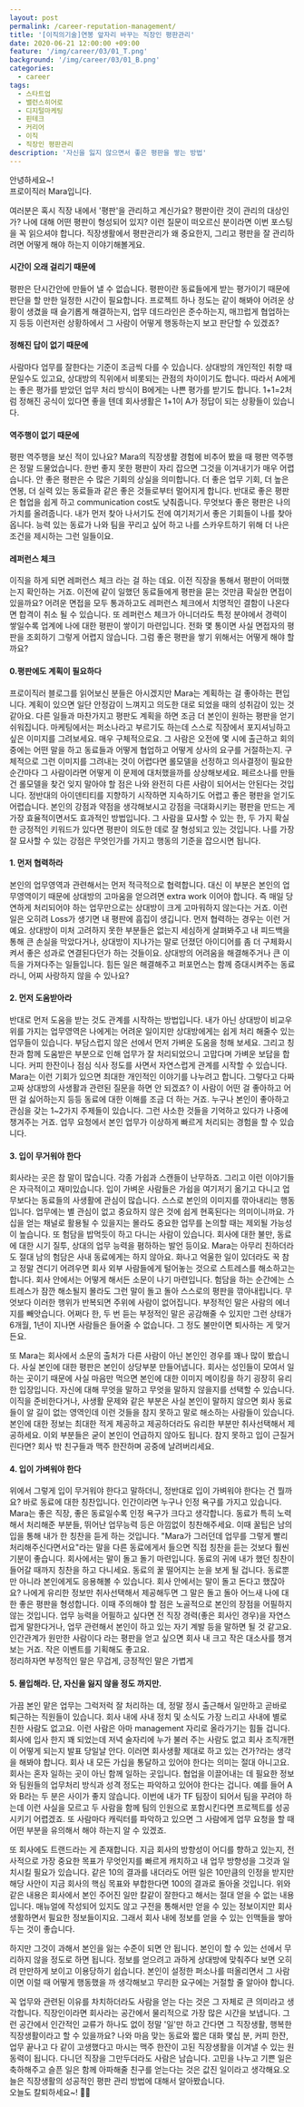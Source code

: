 ```yaml
---
layout: post
permalink: /career-reputation-management/
title: '[이직의기술]연봉 앞자리 바꾸는 직장인 평판관리'
date: 2020-06-21 12:00:00 +09:00
feature: '/img/career/03/01_T.png'
background: '/img/career/03/01_B.png'
categories:
  - career
tags:
  - 스타트업
  - 밸런스히어로
  - 디지털마케팅
  - 핀테크
  - 커리어
  - 이직
  - 직장인 평판관리 
description: '자신을 잃지 않으면서 좋은 평판을 쌓는 방법'
---
```


안녕하세요~!<br>프로이직러 Mara입니다. 

여러분은 혹시 직장 내에서 '평판'을 관리하고 계신가요? 평판이란 것이 관리의 대상인가? 나에 대해 어떤 평판이 형성되어 있지? 이런 질문이 떠오르신 분이라면 이번 포스팅을 꼭 읽으셔야 합니다. 직장생활에서 평판관리가 왜 중요한지, 그리고 평판을 잘 관리하려면 어떻게 해야 하는지 이야기해볼게요. 

#### 시간이 오래 걸리기 때문에

평판은 단시간안에 만들어 낼 수 없습니다. 평판이란 동료들에게 받는 평가이기 때문에 판단을 할 만한 일정한 시간이 필요합니다. 프로젝트 하나 정도는 같이 해봐야 어려운 상황이 생겼을 때 슬기롭게 해결하는지, 업무 데드라인은 준수하는지, 매끄럽게 협업하는지 등등 이런저런 상황하에서 그 사람이 어떻게 행동하는지 보고 판단할 수 있겠죠? 

#### 정해진 답이 없기 때문에 

사람마다 업무를 잘한다는 기준이 조금씩 다를 수 있습니다. 상대방의 개인적인 취향 때문일수도 있고요, 상대방의 직위에서 비롯되는 관점의 차이이기도 합니다. 따라서 A에게는 좋은 평가를 받았던 업무 처리 방식이 B에게는 나쁜 평가를 받기도 합니다. 1+1=2처럼 정해진 공식이 있다면 좋을 텐데 회사생활은 1+1이 A가 정답이 되는 상황들이 있습니다. 

#### 역주행이 없기 때문에

평판 역주행을 보신 적이 있나요? Mara의 직장생활 경험에 비추어 봤을 때 평판 역주행은 정말 드물었습니다. 한번 좋지 못한 평판이 자리 잡으면 그것을 이겨내기가 매우 어렵습니다. 안 좋은 평판은 수 많은 기회의 상실을 의미합니다. 더 좋은 업무 기회, 더 높은 연봉, 더 실력 있는 동료들과 같은 좋은 것들로부터 멀어지게 합니다. 반대로 좋은 평판은 협업을 쉽게 하고 communication cost도 낮춰줍니다. 무엇보다 좋은 평판은 나의 가치를 올려줍니다. 내가 먼저 찾아 나서기도 전에 여기저기서 좋은 기회들이 나를 찾아옵니다. 능력 있는 동료가 나와 팀을 꾸리고 싶어 하고 나를 스카우트하기 위해 더 나은 조건을 제시하는 그런 일들이요. 

#### 레퍼런스 체크

이직을 하게 되면 레퍼런스 체크 라는 걸 하는 데요. 이전 직장을 통해서 평판이 어떠했는지 확인하는 거죠. 이전에 같이 일했던 동료들에게 평판을 묻는 것만큼 확실한 면접이 있을까요? 어려운 면접을 모두 통과하고도 레퍼런스 체크에서 치명적인 결함이 나온다면 합격이 취소 될 수 있습니다. 또 레퍼런스 체크가 아니더라도 특정 분야에서 경력이 쌓일수록 업계에 나에 대한 평판이 쌓이기 마련입니다. 전화 몇 통이면 사실 면접자의 평판을 조회하기 그렇게 어렵지 않습니다. 그럼 좋은 평판을 쌓기 위해서는 어떻게 해야 할까요? 

#### 0.평판에도 계획이 필요하다

프로이직러 블로그를 읽어보신 분들은 아시겠지만 Mara는 계획하는 걸 좋아하는 편입니다. 계획이 있으면 일단 안정감이 느껴지고 의도한 대로 되었을 때의 성취감이 있는 것 같아요. 다른 일들과 마찬가지고 평판도 계획을 하면 조금 더 본인이 원하는 평판을 얻기 쉬워집니다. 마케팅에서는 퍼소나라고 부르기도 하는데 스스로 직장에서 포지셔닝하고 싶은 이미지를 그려보세요. 매우 구체적으로요. 그 사람은 오전에 몇 시에 출근하고 회의 중에는 어떤 말을 하고 동료들과 어떻게 협업하고 어떻게 상사의 요구를 거절하는지. 구체적으로 그런 이미지를 그려내는 것이 어렵다면 롤모델을 선정하고 의사결정이 필요한 순간마다 그 사람이라면 어떻게 이 문제에 대처했을까를 상상해보세요. 페르소나를 만들건 롤모델을 찾건 잊지 말아야 할 점은 나와 완전히 다른 사람이 되어서는 안된다는 것입니다. 정반대의 아이덴티티를 지향하기 시작하면 지속하기도 어렵고 좋은 평판을 얻기도 어렵습니다. 본인의 강점과 약점을 생각해보시고 강점을 극대화시키는 평판을 만드는 게 가장 효율적이면서도 효과적인 방법입니다. 그 사람을 묘사할 수 있는 한, 두 가지 확실한 긍정적인 키워드가 있다면 평판이 의도한 데로 잘 형성되고 있는 것입니다. 나를 가장 잘 묘사할 수 있는 강점은 무엇인가를 가지고 행동의 기준을 잡으시면 됩니다.  

#### 1. 먼저 협력하라

본인의 업무영역과 관련해서는 먼저 적극적으로 협력합니다. 대신 이 부분은 본인의 업무영역이기 때문에 상대방의 고마움을 얻으려면 extra work 이어야 합니다. 즉 매일 당연하게 처리되어야 하는 업무만으로는 상대방이 크게 고마워하지 않는다는 거죠. 이런 일은 오히려 Loss가 생기면 내 평판에 흠집이 생깁니다. 먼저 협력하는 경우는 이런 거예요. 상대방이 미처 고려하지 못한 부분들은 없는지 세심하게 살펴봐주고 내 피드백을 통해 큰 손실을 막았다거나, 상대방이 지나가는 말로 던졌던 아이디어를 좀 더 구체화시켜서 좋은 성과로 연결된다던가 하는 것들이요. 상대방의 어려움을 해결해주거나 큰 이득을 가져다주는 일들입니다. 힘든 일은 해결해주고 퍼포먼스는 함께 증대시켜주는 동료라니, 어찌 사랑하지 않을 수 있나요? 

#### 2. 먼저 도움받아라

반대로 먼저 도움을 받는 것도 관계를 시작하는 방법입니다. 내가 아닌 상대방이 비교우위를 가지는 업무영역은 나에게는 어려운 일이지만 상대방에게는 쉽게 처리 해줄수 있는 업무들이 있습니다. 부담스럽지 않은 선에서 먼저 가벼운 도움을 청해 보세요. 그리고 칭찬과 함께 도움받은 부분으로 인해 업무가 잘 처리되었으니 고맙다며 가벼운 보답을 합니다. 커피 한잔이나 점심 식사 정도를 사면서 자연스럽게 관계를 시작할 수 있습니다. Mara는 이런 기회가 있으면 최대한 개인적인 이야기를 나누려고 합니다. 그렇다고 다짜고짜 상대방의 사생활과 관련된 질문을 하면 안 되겠죠? 이 사람이 어떤 걸 좋아하고 어떤 걸 싫어하는지 등등 동료에 대한 이해를 조금 더 하는 거죠. 누구나 본인이 좋아하고 관심을 갖는 1~2가지 주제들이 있습니다. 그런 사소한 것들을 기억하고 있다가 나중에 챙겨주는 거죠. 업무 요청에서 본인 업무가 이상하게 빠르게 처리되는 경험을 할 수 있습니다.  

#### 3. 입이 무거워야 한다 

회사라는 곳은 참 말이 많습니다. 각종 가쉽과 스캔들이 난무하죠. 그리고 이런 이야기들은 자극적이고 재미있습니다. 입이 가벼운 사람들은 가쉽을 여기저기 옮기고 다니고 업무보다는 동료들의 사생활에 관심이 많습니다. 스스로 본인의 이미지를 깎아내리는 행동입니다. 업무에는 별 관심이 없고 중요하지 않은 것에 쉽게 현혹된다는 의미이니까요. 가십을 얻는 채널로 활용될 수 있을지는 몰라도 중요한 업무를 논의할 때는 제외될 가능성이 높습니다. 또 험담을 밥먹듯이 하고 다니는 사람이 있습니다. 회사에 대한 불만, 동료에 대한 시기 질투, 상대의 업무 능력을 폄하하는 발언 등이요. Mara는 아무리 친하더라도 절대 남의 험담은 사내 동료에게는 하지 않아요. 화나고 억울한 일이 있더라도 꾹 참고 정말 견디기 어려우면 회사 외부 사람들에게 털어놓는 것으로 스트레스를 해소하고는 합니다. 회사 안에서는 어떻게 해서든 소문이 나기 마련입니다. 험담을 하는 순간에는 스트레스가 잠깐 해소될지 몰라도 그런 말이 돌고 돌아 스스로의 평판을 깎아내립니다. 무엇보다 이러한 행위가 반복되면 주위에 사람이 없어집니다. 부정적인 말은 사람의 에너지를 빼앗습니다. 어쩌다 한, 두 번 듣는 부정적인 말은 공감해줄 수 있지만 그런 상태가 6개월, 1년이 지나면 사람들은 들어줄 수 없습니다. 그 정도 불만이면 퇴사하는 게 맞거든요. 

또 Mara는 회사에서 소문의 출처가 다른 사람이 아닌 본인인 경우를 꽤나 많이 봤습니다. 사실 본인에 대한 평판은 본인이 상당부분 만들어냅니다. 회사는 성인들이 모여서 일하는 곳이기 때문에 사실 마음만 먹으면 본인에 대한 이미지 메이킹을 하기 굉장히 유리한 입장입니다. 자신에 대해 무엇을 말하고 무엇을 말하지 않을지를 선택할 수 있습니다. 이직을 준비한다거나, 사생활 문제와 같은 부분은 사실 본인이 말하지 않으면 회사 동료들이 알 길이 없는 영역인데 이런 것들을 참지 못하고 말로 해소하는 사람들이 있습니다. 본인에 대한 정보는 최대한 적게 제공하고 제공하더라도 유리한 부분만 취사선택해서 제공하세요. 이외 부분들은 굳이 본인이 언급하지 않아도 됩니다. 참지 못하고 입이 근질거린다면? 회사 밖 친구들과 맥주 한잔하며 공중에 날려버리세요.  

#### 4. 입이 가벼워야 한다

위에서 그렇게 입이 무거워야 한다고 말하더니, 정반대로 입이 가벼워야 한다는 건 뭘까요? 바로 동료에 대한 칭찬입니다. 인간이라면 누구나 인정 욕구를 가지고 있습니다. Mara는 좋은 직장, 좋은 동료일수록 인정 욕구가 크다고 생각합니다. 동료가 특히 노력해서 처리해준 부분들, 뛰어난 업무능력 등은 아낌없이 칭찬해주세요. 이때 꿀팁은 남의 입을 통해 내가 한 칭찬을 듣게 하는 것입니다. "Mara가 그러던데 업무를 그렇게 빨리 처리해주신다면서요"라는 말을 다른 동료에게서 들으면 직접 칭찬을 듣는 것보다 훨씬 기분이 좋습니다. 회사에서는 말이 돌고 돌기 마련입니다. 동료의 귀에 내가 했던 칭찬이 들어갈 때까지 칭찬을 하고 다니세요. 동료의 꿀 떨어지는 눈을 보게 될 겁니다. 동료뿐만 아니라 본인에게도 응용해볼 수 있습니다. 회사 안에서는 말이 돌고 돈다고 했잖아요? 나에게 유리한 정보만 취사선택해서 제공해두면 그 말은 돌고 돌아 어느새 나에 대한 좋은 평판을 형성합니다. 이때 주의해야 할 점은 노골적으로 본인의 장점을 어필하지 않는 것입니다. 업무 능력을 어필하고 싶다면 전 직장 경력(좋은 회사인 경우)을 자연스럽게 말한다거나, 업무 관련해서 본인이 하고 있는 자기 계발 등을 말하면 될 것 같고요. 인간관계가 원만한 사람이다 라는 평판을 얻고 싶으면 회사 내 크고 작은 대소사를 챙겨보는 거죠. 작은 이벤트를 기획해도 좋고요. <br>
정리하자면 부정적인 말은 무겁게, 긍정적인 말은 가볍게

#### 5. 몰입해라. 단, 자신을 잃지 않을 정도 까지만.

가끔 본인 맡은 업무는 그럭저럭 잘 처리하는 데, 정말 정시 출근해서 일만하고 곧바로 퇴근하는 직원들이 있습니다. 회사 내에 사내 정치 및 소식도 가장 느리고 사내에 별로 친한 사람도 없고요. 이런 사람은 아마 management 자리로 올라가기는 힘들 겁니다. 회사에 입사 한지 꽤 되었는데 저녁 술자리에 누가 불러 주는 사람도 없고 회사 조직개편이 어떻게 되는지 발표 당일날 안다. 이러면 회사생활 제대로 하고 있는 건가?라는 생각을 해봐야 합니다. 회사 내 모든 가십을 통달하고 있어야 한다는 의미는 절대 아니고요. 회사는 혼자 일하는 곳이 아닌 함께 일하는 곳입니다. 협업을 이끌어내는 데 필요한 정보와 팀원들의 업무처리 방식과 성격 정도는 파악하고 있어야 한다는 겁니다. 예를 들어 A와 B라는 두 분은 사이가 좋지 않습니다. 이번에 내가 TF 팀장이 되어서 팀을 꾸려야 하는데 이런 사실을 모르고 두 사람을 함께 팀의 인원으로 포함시킨다면 프로젝트를 성공시키기 어렵겠죠. 또 사람마다 캐릭터를 파악하고 있으면 그 사람에게 업무 요청을 할 때 어떤 부분을 유의해서 해야 하는지 알 수 있겠죠. 

또 회사에도 트랜드라는 게 존재합니다. 지금 회사의 방향성이 어디를 향하고 있는지, 전사적으로 가장 중요한 목표가 무엇인지를 빠르게 캐치하고 내 업무 방향성을 그것과 일치시킬 필요가 있습니다. 같은 10의 결과를 내더라도 어떤 일은 10만큼의 인정을 받지만 해당 사안이 지금 회사의 핵심 목표와 부합한다면 100의 결과로 돌아올 것입니다. 위와 같은 내용은 회사에서 본인 주어진 일만 칼같이 잘한다고 해서는 절대 얻을 수 없는 내용입니다. 매뉴얼에 작성되어 있지도 않고 구전을 통해서만 얻을 수 있는 정보이지만 회사 생활하면서 필요한 정보들이지요. 그래서 회사 내에 정보를 얻을 수 있는 인맥들을 쌓아두는 것이 좋습니다. 

하지만 그것이 과해서 본인을 잃는 수준이 되면 안 됩니다. 본인이 할 수 있는 선에서 무리하지 않을 정도로 하면 됩니다. 정보를 얻으려고 과하게 상대방에 맞춰주다 보면 오히려 만만하게 보이고 이용당하기 쉽습니다. 본인이 설정한 퍼소나를 떠올리면서 그 사람이면 이럴 때 어떻게 행동했을 까 생각해보고 무리한 요구에는 거절할 줄 알아야 합니다. 

꼭 업무와 관련된 이유를 차치하더라도 사람을 얻는 다는 것은 그 자체로 큰 의미라고 생각합니다. 직장인이라면 회사라는 공간에서 물리적으로 가장 많은 시간을 보냅니다. 그런 공간에서 인간적인 교류가 하나도 없이 정말 '일'만 하고 간다면 그 직장생활, 행복한 직장생활이라고 할 수 있을까요? 나와 마음 맞는 동료와 짧은 대화 몇십 분, 커피 한잔, 업무 끝나고 다 같이 고생했다고 마시는 맥주 한잔이 고된 직장생활을 이겨낼 수 있는 원동력이 됩니다. 다니던 직장을 그만두더라도 사람은 남습니다. 고민을 나누고 기쁜 일은 축하해주고 슬픈 일은 함께 아파해줄 친구를 얻는다는 것은 값진 일이라고 생각해요.오늘은 직장생활의 성공적인 평판 관리 방법에 대해서 알아봤습니다.  <br>
오늘도 칼퇴하세요~! 🙋‍♀️  